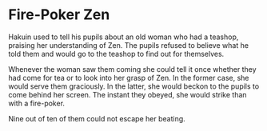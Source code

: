 # Fire-Poker Zen

Hakuin used to tell his pupils about an old woman who had a teashop, praising her understanding of Zen. The pupils refused to believe what he told them and would go to the teashop to find out for themselves.

Whenever the woman saw them coming she could tell it once whether they had come for tea or to look into her grasp of Zen. In the former case, she would serve them graciously. In the latter, she would beckon to the pupils to come behind her screen. The instant they obeyed, she would strike than with a fire-poker.

Nine out of ten of them could not escape her beating.
